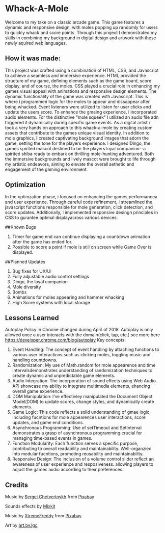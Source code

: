 # Whack-A-Mole
Welcome to my take on a classic arcade game. This game features a dynamic and responsive design, with moles popping up randomly for users to quickly whack and score points.
Through this project I demonstrated my skills in combining my background in digital design and artwork with these newly aquired web languages.
## How it was made:
This project was crafted using a combination of HTML, CSS, and Javascript to achieve a seamless and immersive experience. 
HTML provided the structure of my game, defining elements such as the game board, score display, and of course, the moles.
CSS played a crucial role in enhancing my games visual appeal with animations and responsive design elements.
The dynamic functionality of the game was created with Javascript. This is where i programmed logic for the moles to appear and dissappear after being whacked. 
Event listeners were utilized to listen for user clicks and update the users score. 
To enhance the gmaing experience, I incorporated audio elements. For the distinctive "mole squeek" I utilized an audio file adn triggered it dynamically during specific game events.
As a digital artist i took a very hands on approach to this whack-a-mole by creating custom assets that contribute to the games unique visual identity. In addition to mole graphics, 
I created captivating background images that adorn the game, setting the tone for the players experience. I designed Dingo, the games spirited mascot destined to be the players
loyal companion--a spirited shiba ready to embark on thrilling mole-hunting adventured. Both the immersive backgrounds and lively mascot were brought to life through my artistic endeavors,
aiming to elevate the overall aethetic and engagement of the gaming environment.

## Optimization
In the optimzation phase, i focused on enhancing the games performancea and user experience. Through careful code refinement, I streamlined the javascript functions responsible for mole 
generation, click detection, and score updates. Additionally, I implemented responsive desingn principles in CSS to gurantee optimal displayacross various devices. 

##Known Bugs
1. Timer for game end can continue displaying a countdown animation after the game has ended for.
2. Possible to score a point if mole is still on screen while Game Over is displayed.

##Planned Updates
1. Bug fixes for UX/UI
2. Fully adjustable audio control settings
3. Dingo, the loyal companion
4. Mole diversity
5. Bombs
6. Animations for moles appearing and hammer whacking
7. High Score systems with local storage 


## Lessons Learned
Autoplay Policy in Chrome changed during April of 2018. Autoplay is only allowed once a user interacts with the domain(click, tap, etc.)
see more here https://developer.chrome.com/blog/autoplay
Key concepts:
1. Event Handling: The concept of event handling by attaching functions to various user interactions such as clicking moles, toggling music and handling countdowns.
2. Randomization: My use of Math.random for mole appearence and time intervalsdemonstrates understanding of randomization techniques to create dynamic and unpredictable game elements.
3. Audio Integration: The incorporation of sound effects using Web Audio API showcase my ability to integrate multimedia elements, ehancing overall game experience.
4. DOM Manipulation: I've effectivley manipulated the Document Object Model(DOM) to update scores, change styles, and dynamically create elements.
5. Game Logic: This code reflects a solid understanding of gmae logic, including fucntions for mole appearences user interactions, score updates, and game end conditions.
6. Asynchronous Programming: Use of setTimeout and SetInterval demonstrates a grasp of asynchronous programming crucial for managing time-based events in games.
7. Function Modularity: Each function serves a specific purpose, contributing to overall readability and maintainability. Well-organzied into modular fucntions, promoting reusability and maintainability.
8. Responsive Design: The inclusion of a volume control slider reflect an awareness of user experience and resposiveness. allowing players to adjust the games audio according to their preferences.
## Credits
Music by <a href="https://pixabay.com/users/sergequadrado-24990007/?utm_source=link-attribution&utm_medium=referral&utm_campaign=music&utm_content=15550">Sergei Chetvertnykh</a> from <a href="https://pixabay.com//?utm_source=link-attribution&utm_medium=referral&utm_campaign=music&utm_content=15550">Pixabay</a>

Sounds effects by <a href="https://mixkit.co/free-sound-effects/squeak/">Mixkit</a>

Music by <a href="https://pixabay.com/users/xtremefreddy-32332307/?utm_source=link-attribution&utm_medium=referral&utm_campaign=music&utm_content=146305">XtremeFreddy</a> from <a href="https://pixabay.com//?utm_source=link-attribution&utm_medium=referral&utm_campaign=music&utm_content=146305">Pixabay</a>

Art by <a href="https://www.instagram.com/art.by.lgc/">art.by.lgc</a>
